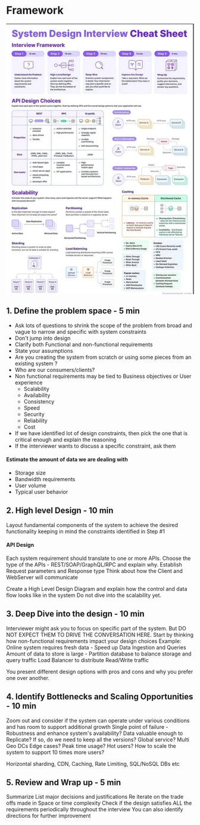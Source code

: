 # Framework

![image](https://github.com/r-shreesha/Interview-Prep/blob/main/Design_Diagrams/How_to_answer_Cheat_Sheet.jpeg)

## 1. Define the problem space - 5 min
  - Ask lots of questions to shrink the scope of the problem from broad and vague to narrow and specific with system constraints
  - Don't jump into design
  - Clarify both Functional and non-functional requirements
  - State your assumptions
  - Are you creating the system from scratch or using some pieces from an existing system ?
  - Who are our consumers/clients?
  - Non functional requirements may be tied to Business objectives or User experience
      - Scalability
      - Availability
      - Consistency
      - Speed
      - Security
      - Reliability
      - Cost
- If we have identified lot of design constraints, then pick the one that is critical enough and explain the reasoning
- If the interviewer wants to discuss a specific constraint, ask them

#### Estimate the amount of data we are dealing with 
- Storage size
- Bandwidth requirements
- User volume
- Typical user behavior

## 2. High level Design - 10 min
Layout fundamental components of the system to achieve the desired functionality keeping in mind the constraints identified in Step #1

#### API Design
Each system requirement should translate to one or more APIs.
Choose the type of the APIs - REST/SOAP/GraphQL/RPC and explain why.
Establish Request parameters and Response type 
Think about how the Client and WebServer will communicate

Create a High Level Design Diagram and explain how the control and data flow looks like in the system
Do not dive into the scalability yet.

## 3. Deep Dive into the design - 10 min

Interviewer might ask you to focus on specific part of the system. But DO NOT EXPECT THEM TO DRIVE THE CONVERSATION HERE.
Start by thinking how non-functional requirements impact your design choices
Example: 
Online system requires fresh data - Speed up Data Ingestion and Queries
Amount of data to store is large - Partition database to balance storage and query traffic
Load Balancer to distribute Read/Write traffic

You present different design options with pros and cons and why you prefer one over another.

## 4. Identify Bottlenecks and Scaling Opportunities - 10 min
Zoom out and consider if the system can operate under various conditions and has room to support additional growth
Single point of failure - Robustness and enhance system's availability?
Data valuable enough to Replicate? If so, do we need to keep all the versions?
Global service? Multi Geo DCs
Edge cases? Peak time usage? Hot users? 
How to scale the system to support 10 times more users?

Horizontal sharding, CDN, Caching, Rate Limiting, SQL/NoSQL DBs etc

## 5. Review and Wrap up - 5 min

Summarize
List major decisions and justifications
Re iterate on the trade offs made in Space or time complexity
Check if the design satisfies ALL the requirements periodically throughout the interview
You can also identify directions for further improvement


